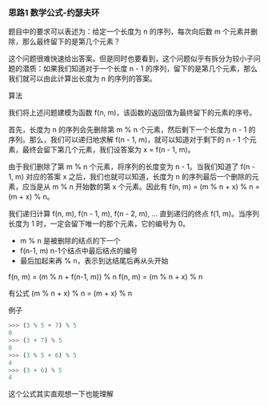 ### 思路1 数学公式-约瑟夫环


题目中的要求可以表述为：给定一个长度为 n 的序列，每次向后数 m 个元素并删除，那么最终留下的是第几个元素？

这个问题很难快速给出答案。但是同时也要看到，这个问题似乎有拆分为较小子问题的潜质：如果我们知道对于一个长度 n - 1 的序列，留下的是第几个元素，那么我们就可以由此计算出长度为 n 的序列的答案。

算法

我们将上述问题建模为函数 f(n, m)，该函数的返回值为最终留下的元素的序号。

首先，长度为 n 的序列会先删除第 m % n 个元素，然后剩下一个长度为 n - 1 的序列。那么，我们可以递归地求解 f(n - 1, m)，就可以知道对于剩下的 n - 1 个元素，最终会留下第几个元素，我们设答案为 x = f(n - 1, m)。

由于我们删除了第 m % n 个元素，将序列的长度变为 n - 1。当我们知道了 f(n - 1, m) 对应的答案 x 之后，我们也就可以知道，长度为 n 的序列最后一个删除的元素，应当是从 m % n 开始数的第 x 个元素。因此有 f(n, m) = (m % n + x) % n = (m + x) % n。

我们递归计算 f(n, m), f(n - 1, m), f(n - 2, m), ... 直到递归的终点 f(1, m)。当序列长度为 1 时，一定会留下唯一的那个元素，它的编号为 0。


- m % n 是被删除的结点的下一个
- f(n-1, m) n-1个结点中最后结点的编号
- 最后加起来再 % n，表示到达结尾后再从头开始

f(n, m) = (m % n + f(n-1, m)) % n
f(n, m) = (m % n + x) % n

有公式
(m % n + x) % n = (m + x) % n

例子
```py
>>> (3 % 5 + 7) % 5
0
>>> (3 + 7) % 5
0
>>> (3 % 5 + 6) % 5
4
>>> (3 + 6) % 5
4
```

这个公式其实直观想一下也能理解
